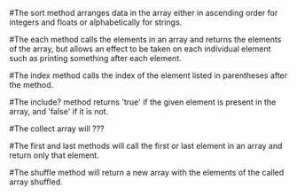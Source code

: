 #The sort method arranges data in the array either in ascending order for integers and floats or alphabetically for strings.

#The each method calls the elements in an array and returns the elements of the array, but allows an effect to be taken on each individual element such as printing something after each element.

#The index method calls the index of the element listed in parentheses after the method.

#The include? method returns 'true' if the given element is present in the array, and 'false' if it is not.

#The collect array will ???

#The first and last methods will call the first or last element in an array and return only that element.

#The shuffle method will return a new array with the elements of the called array shuffled.
